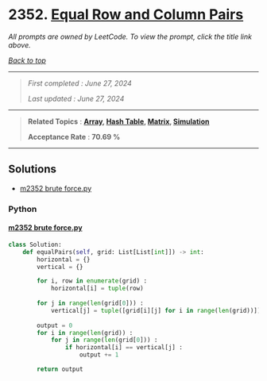 # 2352. [Equal Row and Column Pairs](<https://leetcode.com/problems/equal-row-and-column-pairs>)

*All prompts are owned by LeetCode. To view the prompt, click the title link above.*

*[Back to top](<../README.md>)*

------

> *First completed : June 27, 2024*
>
> *Last updated : June 27, 2024*

------

> **Related Topics** : **[Array](<by_topic/Array.md>), [Hash Table](<by_topic/Hash Table.md>), [Matrix](<by_topic/Matrix.md>), [Simulation](<by_topic/Simulation.md>)**
>
> **Acceptance Rate** : **70.69 %**

------

## Solutions

- [m2352 brute force.py](<../my-submissions/m2352 brute force.py>)
### Python
#### [m2352 brute force.py](<../my-submissions/m2352 brute force.py>)
```Python
class Solution:
    def equalPairs(self, grid: List[List[int]]) -> int:
        horizontal = {}
        vertical = {}

        for i, row in enumerate(grid) :
            horizontal[i] = tuple(row)
        
        for j in range(len(grid[0])) :
            vertical[j] = tuple([grid[i][j] for i in range(len(grid))])
        
        output = 0
        for i in range(len(grid)) :
            for j in range(len(grid[0])) :
                if horizontal[i] == vertical[j] :
                    output += 1

        return output
```

